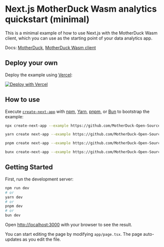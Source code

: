 # Next.js MotherDuck Wasm analytics quickstart (minimal)

This is a minimal example of how to use Next.js with the MotherDuck Wasm client, which you can use as the starting point of your data analytics app.

Docs: [MotherDuck](https://motherduck.com/docs/), [MotherDuck Wasm client](https://motherduck.com/docs/key-tasks/data-apps/wasm-client/)

## Deploy your own

Deploy the example using [Vercel](https://vercel.com?utm_source=github&utm_medium=readme):

[![Deploy with Vercel](https://vercel.com/button)](https://vercel.com/new/clone?repository-url=https%3A%2F%2Fgithub.com%2FMotherDuck-Open-Source%2Fnextjs-motherduck-wasm-analytics-quickstart-minimal&stores=%5B%7B%22type%22%3A%22integration%22%2C%22integrationSlug%22%3A%22motherduck%22%2C%22productSlug%22%3A%22motherduck%22%7D%5D)

## How to use

Execute [`create-next-app`](https://github.com/vercel/next.js/tree/canary/packages/create-next-app) with [npm](https://docs.npmjs.com/cli/init), [Yarn](https://yarnpkg.com/lang/en/docs/cli/create/), [pnpm](https://pnpm.io), or [Bun](https://bun.sh/docs/cli/bunx) to bootstrap the example:

```bash
npx create-next-app --example https://github.com/MotherDuck-Open-Source/nextjs-motherduck-wasm-analytics-quickstart-minimal
```

```bash
yarn create next-app --example https://github.com/MotherDuck-Open-Source/nextjs-motherduck-wasm-analytics-quickstart-minimal
```

```bash
pnpm create next-app --example https://github.com/MotherDuck-Open-Source/nextjs-motherduck-wasm-analytics-quickstart-minimal
```

```bash
bunx create-next-app --example https://github.com/MotherDuck-Open-Source/nextjs-motherduck-wasm-analytics-quickstart-minimal
```


## Getting Started

First, run the development server:

```bash
npm run dev
# or
yarn dev
# or
pnpm dev
# or
bun dev
```

Open [http://localhost:3000](http://localhost:3000) with your browser to see the result.

You can start editing the page by modifying `app/page.tsx`. The page auto-updates as you edit the file.

